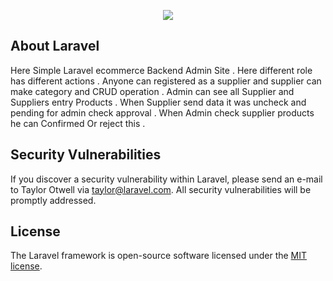 <p align="center"><img src="https://laravel.com/assets/img/components/logo-laravel.svg"></p>


## About Laravel

Here Simple Laravel ecommerce Backend Admin Site . Here different role has different actions . Anyone can registered as a supplier and supplier can make category and CRUD operation . Admin can see all Supplier and Suppliers entry Products . When Supplier send data it was uncheck and pending for admin check approval . When Admin check supplier products he can Confirmed Or reject this . 

## Security Vulnerabilities

If you discover a security vulnerability within Laravel, please send an e-mail to Taylor Otwell via [taylor@laravel.com](mailto:taylor@laravel.com). All security vulnerabilities will be promptly addressed.

## License

The Laravel framework is open-source software licensed under the [MIT license](https://opensource.org/licenses/MIT).
